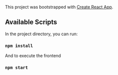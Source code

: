 This project was bootstrapped with [Create React App](https://github.com/facebook/create-react-app).

## Available Scripts

In the project directory, you can run:

### `npm install`

And to execute the frontend 

### `npm start`


